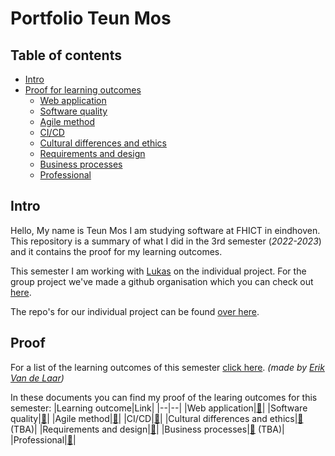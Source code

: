 
# Portfolio Teun Mos

## Table of contents
- [Intro](#intro)
- [Proof for learning outcomes](#proof)
  - [Web application](https://github.com/TeunMos/S3-DB04-Portfolio/blob/main/Proof/Web-application.md)
  - [Software quality](https://github.com/TeunMos/S3-DB04-Portfolio/blob/main/Proof/Software-quality.md)
  - [Agile method](https://github.com/TeunMos/S3-DB04-Portfolio/blob/main/Proof/Agile-method.md)
  - [CI/CD](https://github.com/TeunMos/S3-DB04-Portfolio/blob/main/Proof/CI-CD.md)
  - [Cultural differences and ethics](https://github.com/TeunMos/S3-DB04-Portfolio/blob/main/Proof/Cultural-differences-and-ethics.md)
  - [Requirements and design](https://github.com/TeunMos/S3-DB04-Portfolio/blob/main/Proof/Requirements-and-design.md)
  - [Business processes](https://github.com/TeunMos/S3-DB04-Portfolio/blob/main/Proof/Business-processes.md)
  - [Professional](https://github.com/TeunMos/S3-DB04-Portfolio/blob/main/Proof/Professional.md)

## Intro
Hello, My name is Teun Mos I am studying software at FHICT in eindhoven. This repository is a summary of what I did in the 3rd semester (*2022-2023*) and it contains the proof for my learning outcomes.

This semester I am working with [Lukas](https://github.com/LukasJansen100) on the individual project. For the group project we've made a github organisation which you can check out [here](https://github.com/Modus-1).

The repo's for our individual project can be found [over here](https://github.com/IPS3-DB04-Teun-Mos-Lukas-Jansen).



## Proof
For a list of the learning outcomes of this semester [click here](https://github.com/tick-github/tick-documentation/blob/main/dict/learning-outcomes.md). *(made by [Erik Van de Laar](https://github.com/code-syl))*

In these documents you can find my proof of the learing outcomes for this semester:
|Learning outcome|Link|
|--|--|
|Web application|[🔗](https://github.com/TeunMos/S3-DB04-Portfolio/blob/main/Proof/Web-application.md)|
|Software quality|[🔗](https://github.com/TeunMos/S3-DB04-Portfolio/blob/main/Proof/Software-quality.md)|
|Agile method|[🔗](https://github.com/TeunMos/S3-DB04-Portfolio/blob/main/Proof/Agile-method.md)|
|CI/CD|[🔗](https://github.com/TeunMos/S3-DB04-Portfolio/blob/main/Proof/CI-CD.md)|
|Cultural differences and ethics|[🔗](https://github.com/TeunMos/S3-DB04-Portfolio/blob/main/Proof/Cultural-differences-and-ethics.md) (TBA)|
|Requirements and design|[🔗](https://github.com/TeunMos/S3-DB04-Portfolio/blob/main/Proof/Requirements-and-design.md)|
|Business processes|[🔗](https://github.com/TeunMos/S3-DB04-Portfolio/blob/main/Proof/Business-processes.md) (TBA)|
|Professional|[🔗](https://github.com/TeunMos/S3-DB04-Portfolio/blob/main/Proof/Professional.md)|
